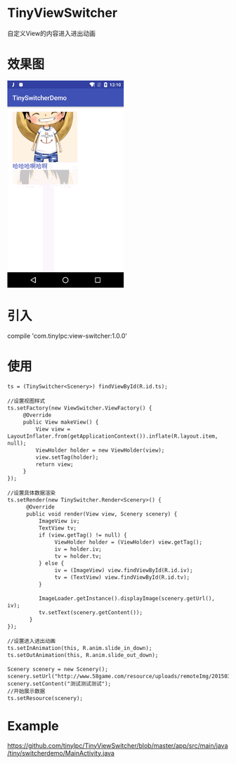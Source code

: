 # TinyViewSwitcher
自定义View的内容进入进出动画

# 效果图
![](https://github.com/tinylpc/TinyViewSwitcher/blob/master/%E6%95%88%E6%9E%9C.gif)

# 引入
compile 'com.tinylpc:view-switcher:1.0.0'

# 使用
```
ts = (TinySwitcher<Scenery>) findViewById(R.id.ts);

//设置视图样式
ts.setFactory(new ViewSwitcher.ViewFactory() {
     @Override
     public View makeView() {
         View view = LayoutInflater.from(getApplicationContext()).inflate(R.layout.item, null);
         ViewHolder holder = new ViewHolder(view);
         view.setTag(holder);
         return view;
     }
});

//设置具体数据渲染
ts.setRender(new TinySwitcher.Render<Scenery>() {
      @Override
      public void render(View view, Scenery scenery) {
          ImageView iv;
          TextView tv;
          if (view.getTag() != null) {
               ViewHolder holder = (ViewHolder) view.getTag();
               iv = holder.iv;
               tv = holder.tv;
          } else {
               iv = (ImageView) view.findViewById(R.id.iv);
               tv = (TextView) view.findViewById(R.id.tv);
          }

          ImageLoader.getInstance().displayImage(scenery.getUrl(), iv);
          tv.setText(scenery.getContent());
       }
});

//设置进入进出动画
ts.setInAnimation(this, R.anim.slide_in_down);
ts.setOutAnimation(this, R.anim.slide_out_down);

Scenery scenery = new Scenery();
scenery.setUrl("http://www.58game.com/resource/uploads/remoteImg/20150315/156341426383395.png");
scenery.setContent("测试测试测试");
//开始展示数据
ts.setResource(scenery);
```

# Example
https://github.com/tinylpc/TinyViewSwitcher/blob/master/app/src/main/java/tiny/switcherdemo/MainActivity.java
